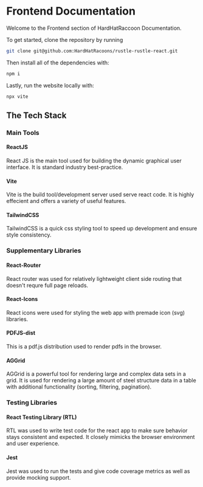 # Frontend Documentation
Welcome to the Frontend section of HardHatRaccoon Documentation.

To get started, clone the repository by running

```bash
git clone git@github.com:HardHatRacoons/rustle-rustle-react.git
```

Then install all of the dependencies with:

```bash
npm i
```

Lastly, run the website locally with:

```bash
npx vite
```

## The Tech Stack
### Main Tools
#### ReactJS

React JS is the main tool used for building the dynamic graphical user interface. It is standard industry best-practice. 

#### Vite

Vite is the build tool/development server used serve react code. It is highly effecient and offers a variety of useful features.

#### TailwindCSS

TailwindCSS is a quick css styling tool to speed up development and ensure style consistency.

### Supplementary Libraries
#### React-Router

React router was used for relatively lightweight client side routing that doesn't requre full page reloads. 

#### React-Icons

React icons were used for styling the web app with premade icon (svg) libraries.

#### PDFJS-dist

This is a pdf.js distribution used to render pdfs in the browser.

#### AGGrid

AGGrid is a powerful tool for rendering large and complex data sets in a grid. It is used for rendering a large amount of steel structure data in a table with additional functionality (sorting, filtering, pagination).

### Testing Libraries
#### React Testing Library (RTL)

RTL was used to write test code for the react app to make sure behavior stays consistent and expected. It closely mimicks the browser environment and user experience.

#### Jest

Jest was used to run the tests and give code coverage metrics as well as provide mocking support.
